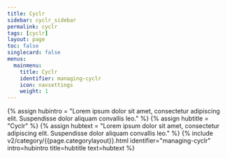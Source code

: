 ```yaml
---
title: Cyclr
sidebar: cyclr_sidebar
permalink: cyclr
tags: [cyclr]
layout: page
toc: false
singlecard: false
menus:
  mainmenu:
    title: Cyclr
    identifier: managing-cyclr
    icon: navsettings
    weight: 1
---
```

{% assign hubintro = "Lorem ipsum dolor sit amet, consectetur adipiscing elit. Suspendisse dolor aliquam convallis leo." %}
{% assign hubtitle = "Cyclr" %}
{% assign hubtext = "Lorem ipsum dolor sit amet, consectetur adipiscing elit. Suspendisse dolor aliquam convallis leo." %}
{% include v2/category/{{page.categorylayout}}.html identifier="managing-cyclr" intro=hubintro title=hubtitle text=hubtext %}